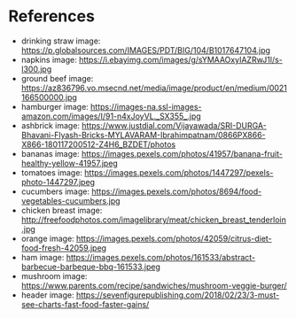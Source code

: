 # References
* drinking straw image: https://p.globalsources.com/IMAGES/PDT/BIG/104/B1017647104.jpg
* napkins image: https://i.ebayimg.com/images/g/sYMAAOxyIAZRwJ1l/s-l300.jpg
* ground beef image: https://az836796.vo.msecnd.net/media/image/product/en/medium/0021166500000.jpg
* hamburger image: https://images-na.ssl-images-amazon.com/images/I/91-n4xJoyVL._SX355_.jpg
* ashbrick image: https://www.justdial.com/Vijayawada/SRI-DURGA-Bhavani-Flyash-Bricks-MYLAVARAM-Ibrahimpatnam/0866PX866-X866-180117200512-Z4H6_BZDET/photos
* bananas image: https://images.pexels.com/photos/41957/banana-fruit-healthy-yellow-41957.jpeg
* tomatoes image: https://images.pexels.com/photos/1447297/pexels-photo-1447297.jpeg
* cucumbers image: https://images.pexels.com/photos/8694/food-vegetables-cucumbers.jpg
* chicken breast image: http://freefoodphotos.com/imagelibrary/meat/chicken_breast_tenderloin.jpg
* orange image: https://images.pexels.com/photos/42059/citrus-diet-food-fresh-42059.jpeg
* ham image: https://images.pexels.com/photos/161533/abstract-barbecue-barbeque-bbq-161533.jpeg
* mushroom image: https://www.parents.com/recipe/sandwiches/mushroom-veggie-burger/
* header image: https://sevenfigurepublishing.com/2018/02/23/3-must-see-charts-fast-food-faster-gains/